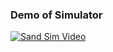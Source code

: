 ### **Demo of Simulator**
[![Sand Sim Video](https://img.youtube.com/vi/6h2FTE_UvyQ/0.jpg)](https://youtu.be/6h2FTE_UvyQ)